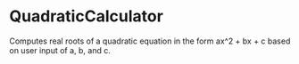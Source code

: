 # QuadraticCalculator
Computes real roots of a quadratic equation in the form ax^2 + bx + c based on user input of a, b, and c.
